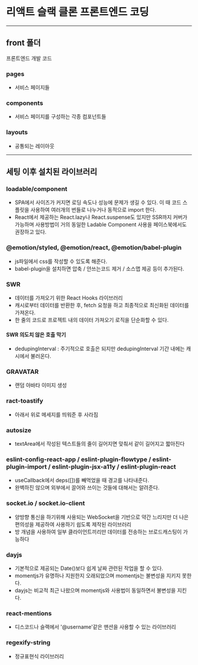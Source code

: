 # 리액트 슬랙 클론 프론트엔드 코딩

---

## front 폴더

프론트엔드 개발 코드

### pages

- 서비스 페이지들

### components

- 서비스 페이지를 구성하는 각종 컴포넌트들

### layouts

- 공통되는 레이아웃



---



## 세팅 이후 설치된 라이브러리


### loadable/component

- SPA에서 사이즈가 커지면 로딩 속도나 성능에 문제가 생길 수 있다. 이 때 코드 스플릿을 사용하여 여러개의 번들로 나누거나 동적으로 import 한다.
- React에서 제공하는 React.lazy나 React.suspense도 있지만 SSR까지 커버가 가능하며 사용방법이 거의 동일한 Ladable Component 사용을 페이스북에서도 권장하고 있다.


### @emotion/styled, @emotion/react, @emotion/babel-plugin

- js파일에서 css를 작성할 수 있도록 해준다.
- babel-plugin을 설치하면 압축 / 안쓰는코드 제거 / 소스맵 제공 등이 추가된다.


### SWR

- 데이터를 가져오기 위한 React Hooks 라이브러리
- 캐시로부터 데이터를 반환한 후, fetch 요청을 하고 최종적으로 최신화된 데이터를 가져온다.
- 한 줄의 코드로 프로젝트 내의 데이터 가져오기 로직을 단순화할 수 있다.


#### SWR 의도치 않은 호출 막기

- dedupingInterval : 주기적으로 호출은 되지만 dedupingInterval 기간 내에는 캐시에서 불러온다.


### GRAVATAR

- 랜덤 아바타 이미지 생성


### ract-toastify

- 아래서 위로 메세지를 띄워준 후 사라짐


### autosize

- textArea에서 작성된 텍스트들의 줄이 길어지면 맞춰서 같이 길어지고 짧아진다


### eslint-config-react-app / eslint-plugin-flowtype / eslint-plugin-import / eslint-plugin-jsx-a11y / eslint-plugin-react

- useCallback에서 deps([])를 빼먹었을 때 경고를 나타내준다.
- 완벽하진 않으며 외부에서 끌어와 쓰이는 것들에 대해서는 알려준다.


### socket.io / socket.io-client

- 양방향 통신을 하기위해 사용되는 WebSocket을 기반으로 약간 느리지만 더 나은 편의성을 제공하여 사용하기 쉽도록 제작된 라이브러리
- 방 개념을 사용하여 일부 클라이언트끼리만 데이터를 전송하는 브로드캐스팅이 가능하다



### dayjs

- 기본적으로 제공되는 Date()보다 쉽게 날짜 관련된 작업을 할 수 있다.
- momentjs가 유명하나 지원한지 오래되었으며 momentjs는 불변성을 지키지 못한다.
- dayjs는 비교적 최근 나왔으며 momentjs와 사용법이 동일하면서 불변성을 지킨다.


### react-mentions
- 디스코드나 슬랙에서 '@username'같은 맨션을 사용할 수 있는 라이브러리

### regexify-string
- 정규표현식 라이브러리